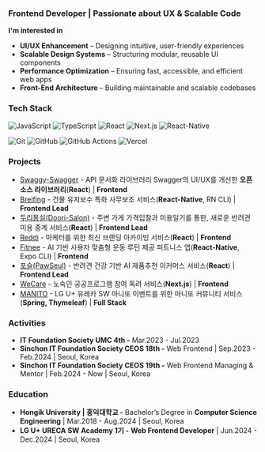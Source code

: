 ### Frontend Developer | Passionate about UX & Scalable Code

**I'm interested in**
- **UI/UX Enhancement** – Designing intuitive, user-friendly experiences  
- **Scalable Design Systems** – Structuring modular, reusable UI components  
- **Performance Optimization** – Ensuring fast, accessible, and efficient web apps  
- **Front-End Architecture** – Building maintainable and scalable codebases  

### Tech Stack 

![JavaScript](https://img.shields.io/badge/JavaScript-F7DF1E?style=flat&logo=javascript&logoColor=black)
![TypeScript](https://img.shields.io/badge/TypeScript-3178C6?style=flat&logo=typescript&logoColor=white)
![React](https://img.shields.io/badge/React-61DAFB?style=flat&logo=react&logoColor=black)
![Next.js](https://img.shields.io/badge/Next.js-000000?style=flat&logo=next.js&logoColor=white)
![React-Native](https://img.shields.io/badge/ReactNative-61DAFB?style=flat&logo=react&logoColor=black)

![Git](https://img.shields.io/badge/Git-F05032?style=flat&logo=git&logoColor=white)
![GitHub](https://img.shields.io/badge/GitHub-181717?style=flat&logo=github&logoColor=white)
![GitHub Actions](https://img.shields.io/badge/GitHubActions-2088FF?style=flat&logo=githubactions&logoColor=white)
![Vercel](https://img.shields.io/badge/Vercel-000000?style=flat&logo=vercel&logoColor=white)


### Projects
- [Swaggy-Swagger](https://github.com/Swaggy-Swagger/swaggy-ui) - API 문서화 라이브러리 Swagger의 UI/UX를 개선한 **오픈소스 라이브러리**(**React**) | **Frontend**
- [Breifing](https://github.com/Briefing-for-construction-workers/frontend) - 건물 유지보수 특화 사무보조 서비스(**React-Native**, RN CLI) | **Frontend Lead**
- [두리묭실(Doori-Salon)](https://github.com/Duri-Salon/Duri-FE) - 주변 가게 가격입찰과 미용일기를 통한, 새로운 반려견 미용 중계 서비스(**React**) | **Frontend Lead**
- [Reddi](https://github.com/team-Reddi/reddi-client) - 마케터를 위한 최신 브랜딩 아카이빙 서비스(**React**) | **Frontend**
- [Fitnee](https://github.com/FITNEE/FITNEE_Client) - AI 기반 사용자 맞춤형 운동 루틴 제공 피트니스 앱(**React-Native**, Expo CLI) | **Frontend**
- [포슬(PawSeul)](https://github.com/PawSeul/PawSeul) - 반려견 건강 기반 AI 제품추천 이커머스 서비스(**React**) | **Frontend Lead**
- [WeCare](https://github.com/team-Ollie/WeCare-FE) - 노숙인 공공프로그램 참여 독려 서비스(**Next.js**) | **Frontend**
- [MANITO](https://github.com/leejin-rho/MANITO) - LG U+ 유레카 SW 마니또 이벤트를 위한 마니또 커뮤니티 서비스(**Spring, Thymeleaf**) | **Full Stack**


### Activities
- **IT Foundation Society UMC 4th -** Mar.2023 - Jul.2023
- **Sinchon IT Foundation Society CEOS 18th -** Web Frontend |  Sep.2023 - Feb.2024  | Seoul, Korea
- **Sinchon IT Foundation Society CEOS 19th -** Web Frontend Managing & Mentor | Feb.2024 - Now | Seoul, Korea


### Education
- **Hongik University | 홍익대학교 -** Bachelor’s Degree in **Computer Science Engineering** | Mar.2018 - Aug.2024 | Seoul, Korea
- **LG U+ URECA SW Academy 1기 -** **Web Frontend Developer** | Jun.2024 - Dec.2024 | Seoul, Korea


